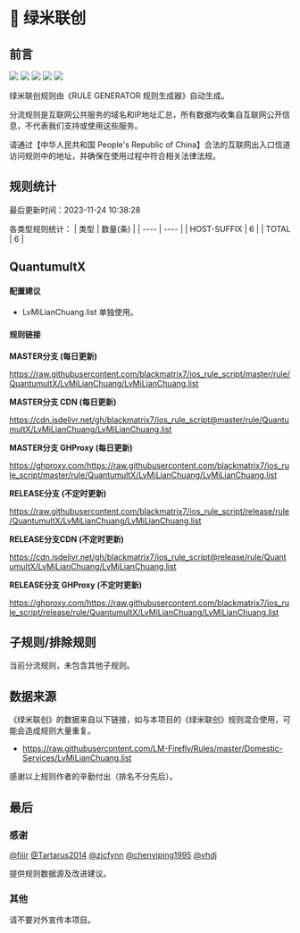 # 🧸 绿米联创

## 前言

![](https://shields.io/badge/-移除重复规则-ff69b4) ![](https://shields.io/badge/-DOMAIN与DOMAIN--SUFFIX合并-green) ![](https://shields.io/badge/-DOMAIN--SUFFIX间合并-critical) ![](https://shields.io/badge/-DOMAIN--SUFFIX与DOMAIN--KEYWORD合并-blue) ![](https://shields.io/badge/-IP--CIDR(6)合并-blueviolet) 

绿米联创规则由《RULE GENERATOR 规则生成器》自动生成。

分流规则是互联网公共服务的域名和IP地址汇总，所有数据均收集自互联网公开信息，不代表我们支持或使用这些服务。

请通过【中华人民共和国 People's Republic of China】合法的互联网出入口信道访问规则中的地址，并确保在使用过程中符合相关法律法规。

## 规则统计

最后更新时间：2023-11-24 10:38:28

各类型规则统计：
| 类型 | 数量(条)  | 
| ---- | ----  |
| HOST-SUFFIX | 6  | 
| TOTAL | 6  | 


## QuantumultX 

#### 配置建议
- LvMiLianChuang.list 单独使用。

#### 规则链接
**MASTER分支 (每日更新)**

https://raw.githubusercontent.com/blackmatrix7/ios_rule_script/master/rule/QuantumultX/LvMiLianChuang/LvMiLianChuang.list

**MASTER分支 CDN (每日更新)**

https://cdn.jsdelivr.net/gh/blackmatrix7/ios_rule_script@master/rule/QuantumultX/LvMiLianChuang/LvMiLianChuang.list

**MASTER分支 GHProxy (每日更新)**

https://ghproxy.com/https://raw.githubusercontent.com/blackmatrix7/ios_rule_script/master/rule/QuantumultX/LvMiLianChuang/LvMiLianChuang.list

**RELEASE分支 (不定时更新)**

https://raw.githubusercontent.com/blackmatrix7/ios_rule_script/release/rule/QuantumultX/LvMiLianChuang/LvMiLianChuang.list

**RELEASE分支CDN (不定时更新)**

https://cdn.jsdelivr.net/gh/blackmatrix7/ios_rule_script@release/rule/QuantumultX/LvMiLianChuang/LvMiLianChuang.list

**RELEASE分支 GHProxy (不定时更新)**

https://ghproxy.com/https://raw.githubusercontent.com/blackmatrix7/ios_rule_script/release/rule/QuantumultX/LvMiLianChuang/LvMiLianChuang.list

## 子规则/排除规则


当前分流规则，未包含其他子规则。

## 数据来源

《绿米联创》的数据来自以下链接，如与本项目的《绿米联创》规则混合使用，可能会造成规则大量重复。

- https://raw.githubusercontent.com/LM-Firefly/Rules/master/Domestic-Services/LvMiLianChuang.list


感谢以上规则作者的辛勤付出（排名不分先后）。

## 最后

### 感谢

[@fiiir](https://github.com/fiiir) [@Tartarus2014](https://github.com/Tartarus2014) [@zjcfynn](https://github.com/zjcfynn) [@chenyiping1995](https://github.com/chenyiping1995) [@vhdj](https://github.com/vhdj)

提供规则数据源及改进建议。

### 其他

请不要对外宣传本项目。
